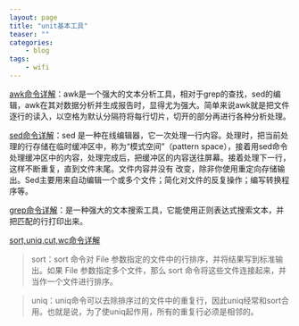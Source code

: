 ```yaml
---
layout: page
title: "unit基本工具"
teaser: ""
categories:
    - blog
tags:
    - wifi
---
```

[awk命令详解]('http://www.cnblogs.com/ggjucheng/archive/2013/01/13/2858470.html')：awk是一个强大的文本分析工具，相对于grep的查找，sed的编辑，awk在其对数据分析并生成报告时，显得尤为强大。简单来说awk就是把文件逐行的读入，以空格为默认分隔符将每行切片，切开的部分再进行各种分析处理。

[sed命令详解]('http://www.cnblogs.com/ggjucheng/archive/2013/01/13/2856901.html')：sed 是一种在线编辑器，它一次处理一行内容。处理时，把当前处理的行存储在临时缓冲区中，称为“模式空间”（pattern space），接着用sed命令处理缓冲区中的内容，处理完成后，把缓冲区的内容送往屏幕。接着处理下一行，这样不断重复，直到文件末尾。文件内容并没有 改变，除非你使用重定向存储输出。Sed主要用来自动编辑一个或多个文件；简化对文件的反复操作；编写转换程序等。

[grep命令详解]('http://www.cnblogs.com/ggjucheng/archive/2013/01/13/2856896.html')：是一种强大的文本搜索工具，它能使用正则表达式搜索文本，并把匹配的行打印出来。

[sort,uniq,cut,wc命令详解]('http://www.cnblogs.com/ggjucheng/archive/2013/01/13/2858385.html')

> sort：sort 命令对 File 参数指定的文件中的行排序，并将结果写到标准输出。如果 File 参数指定多个文件，那么 sort 命令将这些文件连接起来，并当作一个文件进行排序。

> uniq：uniq命令可以去除排序过的文件中的重复行，因此uniq经常和sort合用。也就是说，为了使uniq起作用，所有的重复行必须是相邻的。

